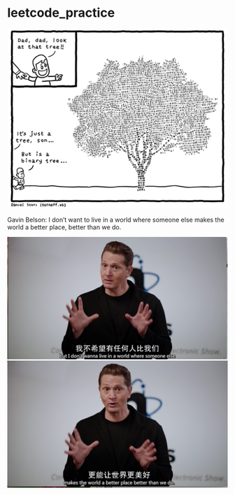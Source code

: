 # leetcode_practice
![](./resource/binary-tree.png)

Gavin Belson: I don’t want to live in a world where someone else makes the world a better place, better than we do.

![](./resource/GB1.jpg)  
![](./resource/GB2.jpg)